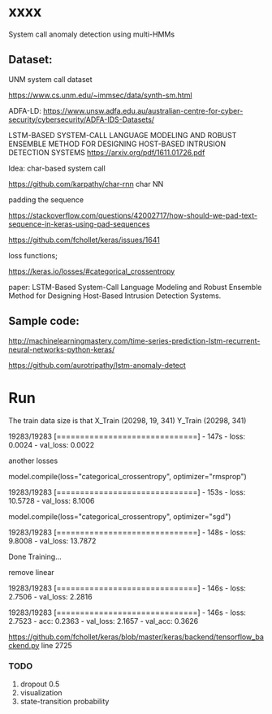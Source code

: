 # xxxx

System call anomaly detection using multi-HMMs

## Dataset:
UNM system call dataset 

https://www.cs.unm.edu/~immsec/data/synth-sm.html


ADFA-LD:
https://www.unsw.adfa.edu.au/australian-centre-for-cyber-security/cybersecurity/ADFA-IDS-Datasets/


LSTM-BASED SYSTEM-CALL LANGUAGE MODELING AND ROBUST ENSEMBLE METHOD FOR DESIGNING HOST-BASED INTRUSION DETECTION SYSTEMS
https://arxiv.org/pdf/1611.01726.pdf

Idea:
char-based system call 


https://github.com/karpathy/char-rnn
char NN 


padding the sequence

https://stackoverflow.com/questions/42002717/how-should-we-pad-text-sequence-in-keras-using-pad-sequences

https://github.com/fchollet/keras/issues/1641


loss functions;

https://keras.io/losses/#categorical_crossentropy


paper:
LSTM-Based System-Call Language Modeling and Robust Ensemble Method for Designing Host-Based Intrusion Detection Systems.

## Sample code:

http://machinelearningmastery.com/time-series-prediction-lstm-recurrent-neural-networks-python-keras/


https://github.com/aurotripathy/lstm-anomaly-detect


# Run

The train data size is that
X_Train (20298, 19, 341)
Y_Train (20298, 341)

19283/19283 [==============================] - 147s - loss: 0.0024 - val_loss: 0.0022


another losses

model.compile(loss="categorical_crossentropy", optimizer="rmsprop")

19283/19283 [==============================] - 153s - loss: 10.5728 - val_loss: 8.1006


model.compile(loss="categorical_crossentropy", optimizer="sgd")

19283/19283 [==============================] - 148s - loss: 9.8008 - val_loss: 13.7872

Done Training...

remove linear

19283/19283 [==============================] - 146s - loss: 2.7506 - val_loss: 2.2816

19283/19283 [==============================] - 146s - loss: 2.7523 - acc: 0.2363 - val_loss: 2.1657 - val_acc: 0.3626

https://github.com/fchollet/keras/blob/master/keras/backend/tensorflow_backend.py
line 2725

### TODO
1) dropout 0.5
2) visualization
3) state-transition probability  

